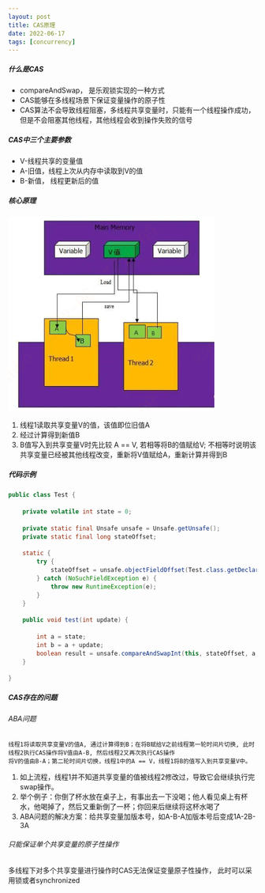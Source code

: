 ```yaml
---
layout: post
title: CAS原理
date: 2022-06-17
tags: [concurrency]
---
```


##### 什么是CAS
- compareAndSwap， 是乐观锁实现的一种方式
- CAS能够在多线程场景下保证变量操作的原子性
- CAS算法不会导致线程阻塞，多线程共享变量时，只能有一个线程操作成功，但是不会阻塞其他线程，其他线程会收到操作失败的信号

##### CAS中三个主要参数
- V-线程共享的变量值
- A-旧值，线程上次从内存中读取到V的值
- B-新值， 线程更新后的值

##### 核心原理

![CAS原理图](/images/cas.png)

1. 线程1读取共享变量V的值，该值即位旧值A
2. 经过计算得到新值B
3. B值写入到共享变量V时先比较 A == V, 若相等将B的值赋给V; 不相等时说明该共享变量已经被其他线程改变，重新将V值赋给A，重新计算并得到B

##### 代码示例
```java
public class Test {

    private volatile int state = 0;

    private static final Unsafe unsafe = Unsafe.getUnsafe();
    private static final long stateOffset;

    static {
        try {
            stateOffset = unsafe.objectFieldOffset(Test.class.getDeclaredField("state"));
        } catch (NoSuchFieldException e) {
            throw new RuntimeException(e);
        }
    }
    
    public void test(int update) {

        int a = state;
        int b = a + update;
        boolean result = unsafe.compareAndSwapInt(this, stateOffset, a, b);
    }

}
```

##### CAS存在的问题

###### ABA问题
```$xslt
线程1将读取共享变量V的值A, 通过计算得到B；在将B赋给V之前线程第一轮时间片切换, 此时线程2执行CAS操作将V值由A-B, 然后线程2又再次执行CAS操作
将V的值由B-A；第二轮时间片切换，线程1中的A == V，线程1将B的值写入到共享变量V中。
```
1. 如上流程，线程1并不知道共享变量的值被线程2修改过，导致它会继续执行完swap操作。
2. 举个例子：你倒了杯水放在桌子上，有事出去一下没喝；他人看见桌上有杯水，他喝掉了，然后又重新倒了一杯；你回来后继续将这杯水喝了
3. ABA问题的解决方案：给共享变量加版本号，如A-B-A加版本号后变成1A-2B-3A

###### 只能保证单个共享变量的原子性操作
多线程下对多个共享变量进行操作时CAS无法保证变量原子性操作， 此时可以采用锁或者synchronized




